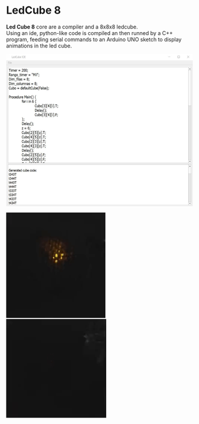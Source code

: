 # LedCube 8 

**Led Cube 8** core are a compiler and a 8x8x8 ledcube. 
<br/>
Using an ide, python-like code is compiled an then runned by a C++ program, feeding serial commands to an Arduino UNO sketch to display animations in the led cube.

<html><img src="https://github.com/Lumanter/LedCube/blob/master/Resources/ide.JPG" alt="alt text" width="535" height="410"></html>

![alt text](https://github.com/Lumanter/LedCube/blob/master/Resources/cube.gif "Inner cube animation")
<br/>
![alt text](https://github.com/Lumanter/LedCube/blob/master/Resources/firework.gif "Firework animation")
